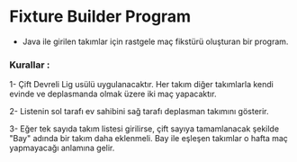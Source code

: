 # Fixture Builder Program
- Java ile girilen takımlar için rastgele maç fikstürü oluşturan bir program.

### Kurallar :

1- Çift Devreli Lig usülü uygulanacaktır. Her takım diğer takımlarla kendi evinde ve 
deplasmanda olmak üzere iki maç yapacaktır.

2- Listenin sol tarafı ev sahibini sağ tarafı deplasman takımını gösterir.

3- Eğer tek sayıda takım listesi girilirse, çift sayıya tamamlanacak şekilde "Bay" adında bir takım daha eklenmeli. Bay ile eşleşen takımlar o hafta maç yapmayacağı anlamına gelir.